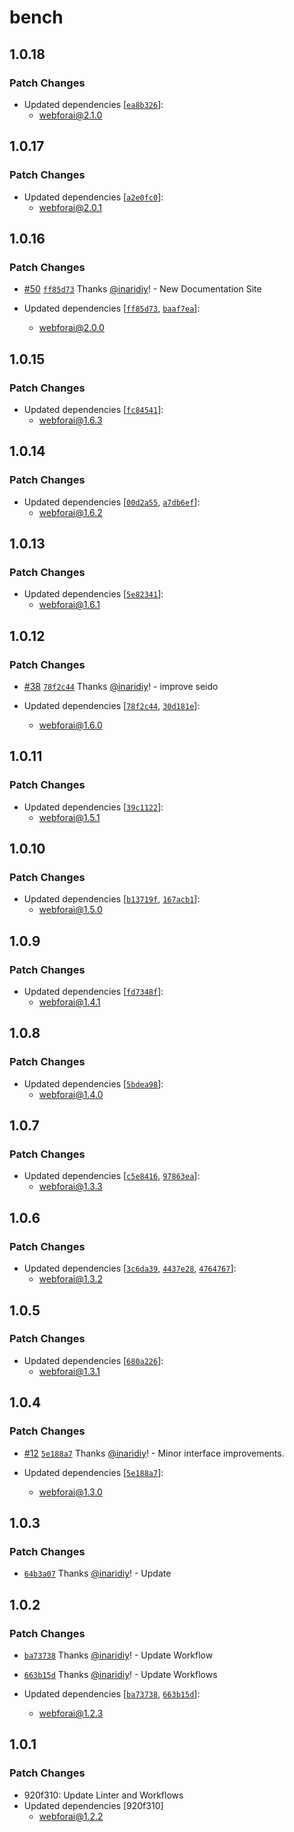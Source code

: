 # bench

## 1.0.18

### Patch Changes

- Updated dependencies [[`ea8b326`](https://github.com/inaridiy/webforai/commit/ea8b3261eb2a7ec5b635a54a17ed18cca50106f4)]:
  - webforai@2.1.0

## 1.0.17

### Patch Changes

- Updated dependencies [[`a2e0fc0`](https://github.com/inaridiy/webforai/commit/a2e0fc0b00554a3d860f0cdf67494c1691f9eeb3)]:
  - webforai@2.0.1

## 1.0.16

### Patch Changes

- [#50](https://github.com/inaridiy/webforai/pull/50) [`ff85d73`](https://github.com/inaridiy/webforai/commit/ff85d73a6d64a52a990b031f50430fe2956c5f2f) Thanks [@inaridiy](https://github.com/inaridiy)! - New Documentation Site

- Updated dependencies [[`ff85d73`](https://github.com/inaridiy/webforai/commit/ff85d73a6d64a52a990b031f50430fe2956c5f2f), [`baaf7ea`](https://github.com/inaridiy/webforai/commit/baaf7ea33b9a75d07dfb910231d64d5b6efc6f40)]:
  - webforai@2.0.0

## 1.0.15

### Patch Changes

- Updated dependencies [[`fc84541`](https://github.com/inaridiy/webforai/commit/fc84541331ebc2dbf7d80af0694d9cdc79145a59)]:
  - webforai@1.6.3

## 1.0.14

### Patch Changes

- Updated dependencies [[`00d2a55`](https://github.com/inaridiy/webforai/commit/00d2a55b4a25f6d84da37cb89ec629b5f6179357), [`a7db6ef`](https://github.com/inaridiy/webforai/commit/a7db6ef61f1321e010ed16022086a684c19d77a5)]:
  - webforai@1.6.2

## 1.0.13

### Patch Changes

- Updated dependencies [[`5e82341`](https://github.com/inaridiy/webforai/commit/5e82341c2a3b8275d78ce808c7d4f81dacb1acdd)]:
  - webforai@1.6.1

## 1.0.12

### Patch Changes

- [#38](https://github.com/inaridiy/webforai/pull/38) [`78f2c44`](https://github.com/inaridiy/webforai/commit/78f2c445f88136bdc596e57b91bec1b223f782d9) Thanks [@inaridiy](https://github.com/inaridiy)! - improve seido

- Updated dependencies [[`78f2c44`](https://github.com/inaridiy/webforai/commit/78f2c445f88136bdc596e57b91bec1b223f782d9), [`30d181e`](https://github.com/inaridiy/webforai/commit/30d181e7a29452b37f6dd665de3e7a3b743c1244)]:
  - webforai@1.6.0

## 1.0.11

### Patch Changes

- Updated dependencies [[`39c1122`](https://github.com/inaridiy/webforai/commit/39c112205d0aa2a07a46c92b94be6ed91239cf0f)]:
  - webforai@1.5.1

## 1.0.10

### Patch Changes

- Updated dependencies [[`b13719f`](https://github.com/inaridiy/webforai/commit/b13719fd719511d0aeb1ef3749e88fd8145337a6), [`167acb1`](https://github.com/inaridiy/webforai/commit/167acb1dca303d651d997c23224d3366ff4375ac)]:
  - webforai@1.5.0

## 1.0.9

### Patch Changes

- Updated dependencies [[`fd7348f`](https://github.com/inaridiy/webforai/commit/fd7348f59a19a027b9bdf012b11d40c38d56cf61)]:
  - webforai@1.4.1

## 1.0.8

### Patch Changes

- Updated dependencies [[`5bdea98`](https://github.com/inaridiy/webforai/commit/5bdea98cc7cafd79020123260db721fc6ffefd87)]:
  - webforai@1.4.0

## 1.0.7

### Patch Changes

- Updated dependencies [[`c5e8416`](https://github.com/inaridiy/webforai/commit/c5e841610360346fcba388c777869706dcd5997d), [`97863ea`](https://github.com/inaridiy/webforai/commit/97863ea7f9f4837b96f376bd33371c6ed756d791)]:
  - webforai@1.3.3

## 1.0.6

### Patch Changes

- Updated dependencies [[`3c6da39`](https://github.com/inaridiy/webforai/commit/3c6da3952f176769cf8aa899f6c7207c231d806a), [`4437e28`](https://github.com/inaridiy/webforai/commit/4437e28e1e7807fd061aee99510ea2d3f71a2a78), [`4764767`](https://github.com/inaridiy/webforai/commit/47647676a838b922e2cf32b1d3637c8153b996dd)]:
  - webforai@1.3.2

## 1.0.5

### Patch Changes

- Updated dependencies [[`680a226`](https://github.com/inaridiy/webforai/commit/680a22638409517658c3918d90d070b1fa53cc3f)]:
  - webforai@1.3.1

## 1.0.4

### Patch Changes

- [#12](https://github.com/inaridiy/webforai/pull/12) [`5e188a7`](https://github.com/inaridiy/webforai/commit/5e188a7c4d386e6351a5120213f18948ec5ec6f7) Thanks [@inaridiy](https://github.com/inaridiy)! - Minor interface improvements.

- Updated dependencies [[`5e188a7`](https://github.com/inaridiy/webforai/commit/5e188a7c4d386e6351a5120213f18948ec5ec6f7)]:
  - webforai@1.3.0

## 1.0.3

### Patch Changes

- [`64b3a07`](https://github.com/inaridiy/webforai/commit/64b3a07304d364320364b499ca73df24cd312afd) Thanks [@inaridiy](https://github.com/inaridiy)! - Update

## 1.0.2

### Patch Changes

- [`ba73738`](https://github.com/inaridiy/webforai/commit/ba73738c24f509c8f1f060f0314bc0c6e3abc953) Thanks [@inaridiy](https://github.com/inaridiy)! - Update Workflow

- [`663b15d`](https://github.com/inaridiy/webforai/commit/663b15d87a3085ef1d1657dd73a637e43aa4340b) Thanks [@inaridiy](https://github.com/inaridiy)! - Update Workflows

- Updated dependencies [[`ba73738`](https://github.com/inaridiy/webforai/commit/ba73738c24f509c8f1f060f0314bc0c6e3abc953), [`663b15d`](https://github.com/inaridiy/webforai/commit/663b15d87a3085ef1d1657dd73a637e43aa4340b)]:
  - webforai@1.2.3

## 1.0.1

### Patch Changes

- 920f310: Update Linter and Workflows
- Updated dependencies [920f310]
  - webforai@1.2.2
